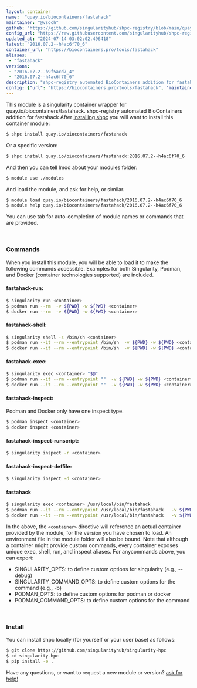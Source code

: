 ```yaml
---
layout: container
name:  "quay.io/biocontainers/fastahack"
maintainer: "@vsoch"
github: "https://github.com/singularityhub/shpc-registry/blob/main/quay.io/biocontainers/fastahack/container.yaml"
config_url: "https://raw.githubusercontent.com/singularityhub/shpc-registry/main/quay.io/biocontainers/fastahack/container.yaml"
updated_at: "2024-07-14 03:02:02.496418"
latest: "2016.07.2--h4ac6f70_6"
container_url: "https://biocontainers.pro/tools/fastahack"
aliases:
 - "fastahack"
versions:
 - "2016.07.2--h9f5acd7_4"
 - "2016.07.2--h4ac6f70_6"
description: "shpc-registry automated BioContainers addition for fastahack"
config: {"url": "https://biocontainers.pro/tools/fastahack", "maintainer": "@vsoch", "description": "shpc-registry automated BioContainers addition for fastahack", "latest": {"2016.07.2--h4ac6f70_6": "sha256:825da41b36f482334955341165fc79b513cffc47c9e07b5f5cccc981f2766dc3"}, "tags": {"2016.07.2--h9f5acd7_4": "sha256:5fad12f37ddef35fe586482c52c534ae4f15c56a5f930e360303c49cb6d15794", "2016.07.2--h4ac6f70_6": "sha256:825da41b36f482334955341165fc79b513cffc47c9e07b5f5cccc981f2766dc3"}, "docker": "quay.io/biocontainers/fastahack", "aliases": {"fastahack": "/usr/local/bin/fastahack"}}
---
```


This module is a singularity container wrapper for quay.io/biocontainers/fastahack.
shpc-registry automated BioContainers addition for fastahack
After [installing shpc](#install) you will want to install this container module:


```bash
$ shpc install quay.io/biocontainers/fastahack
```

Or a specific version:

```bash
$ shpc install quay.io/biocontainers/fastahack:2016.07.2--h4ac6f70_6
```

And then you can tell lmod about your modules folder:

```bash
$ module use ./modules
```

And load the module, and ask for help, or similar.

```bash
$ module load quay.io/biocontainers/fastahack/2016.07.2--h4ac6f70_6
$ module help quay.io/biocontainers/fastahack/2016.07.2--h4ac6f70_6
```

You can use tab for auto-completion of module names or commands that are provided.

<br>

### Commands

When you install this module, you will be able to load it to make the following commands accessible.
Examples for both Singularity, Podman, and Docker (container technologies supported) are included.

#### fastahack-run:

```bash
$ singularity run <container>
$ podman run --rm  -v ${PWD} -w ${PWD} <container>
$ docker run --rm  -v ${PWD} -w ${PWD} <container>
```

#### fastahack-shell:

```bash
$ singularity shell -s /bin/sh <container>
$ podman run --it --rm --entrypoint /bin/sh  -v ${PWD} -w ${PWD} <container>
$ docker run --it --rm --entrypoint /bin/sh  -v ${PWD} -w ${PWD} <container>
```

#### fastahack-exec:

```bash
$ singularity exec <container> "$@"
$ podman run --it --rm --entrypoint ""  -v ${PWD} -w ${PWD} <container> "$@"
$ docker run --it --rm --entrypoint ""  -v ${PWD} -w ${PWD} <container> "$@"
```

#### fastahack-inspect:

Podman and Docker only have one inspect type.

```bash
$ podman inspect <container>
$ docker inspect <container>
```

#### fastahack-inspect-runscript:

```bash
$ singularity inspect -r <container>
```

#### fastahack-inspect-deffile:

```bash
$ singularity inspect -d <container>
```


#### fastahack

```bash
$ singularity exec <container> /usr/local/bin/fastahack
$ podman run --it --rm --entrypoint /usr/local/bin/fastahack   -v ${PWD} -w ${PWD} <container> -c " $@"
$ docker run --it --rm --entrypoint /usr/local/bin/fastahack   -v ${PWD} -w ${PWD} <container> -c " $@"
```



In the above, the `<container>` directive will reference an actual container provided
by the module, for the version you have chosen to load. An environment file in the
module folder will also be bound. Note that although a container
might provide custom commands, every container exposes unique exec, shell, run, and
inspect aliases. For anycommands above, you can export:

 - SINGULARITY_OPTS: to define custom options for singularity (e.g., --debug)
 - SINGULARITY_COMMAND_OPTS: to define custom options for the command (e.g., -b)
 - PODMAN_OPTS: to define custom options for podman or docker
 - PODMAN_COMMAND_OPTS: to define custom options for the command

<br>

### Install

You can install shpc locally (for yourself or your user base) as follows:

```bash
$ git clone https://github.com/singularityhub/singularity-hpc
$ cd singularity-hpc
$ pip install -e .
```

Have any questions, or want to request a new module or version? [ask for help!](https://github.com/singularityhub/singularity-hpc/issues)